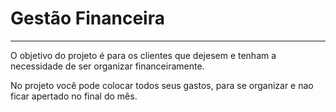 # Gestão Financeira

---

O objetivo do projeto é para os clientes que dejesem e tenham a necessidade de ser organizar financeiramente.

No projeto você pode colocar todos seus gastos, para se organizar e nao ficar apertado no final do mês.
